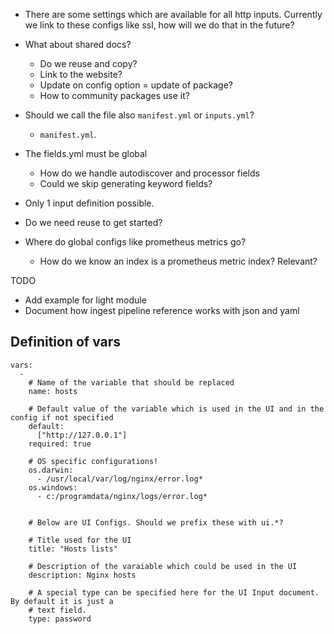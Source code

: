 
* There are some settings which are available for all http inputs. Currently we link to these configs like ssl, how will we do that in the future?
* What about shared docs?
  * Do we reuse and copy?
  * Link to the website?
  * Update on config option = update of package?
  * How to community packages use it?


* Should we call the file also `manifest.yml` or `inputs.yml`? 
    * `manifest.yml`.
    
* The fields.yml must be global
  * How do we handle autodiscover and processor fields
  * Could we skip generating keyword fields?
  
  
* Only 1 input definition possible.
* Do we need reuse to get started?
* Where do global configs like prometheus metrics go?
  * How do we know an index is a prometheus metric index? Relevant?

TODO

* Add example for light module
* Document how ingest pipeline reference works with json and yaml


## Definition of vars

```
vars:
  -
    # Name of the variable that should be replaced
    name: hosts

    # Default value of the variable which is used in the UI and in the config if not specified
    default:
      ["http://127.0.0.1"]
    required: true

    # OS specific configurations!
    os.darwin:
      - /usr/local/var/log/nginx/error.log*
    os.windows:
      - c:/programdata/nginx/logs/error.log*


    # Below are UI Configs. Should we prefix these with ui.*?

    # Title used for the UI
    title: "Hosts lists"

    # Description of the varaiable which could be used in the UI
    description: Nginx hosts

    # A special type can be specified here for the UI Input document. By default it is just a 
    # text field.
    type: password

```
